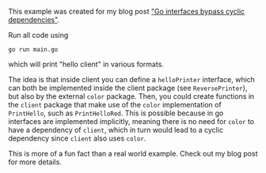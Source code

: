 This example was created for my blog post ["Go interfaces bypass cyclic dependencies"](https://www.ozoniuss.com/me/blog/go-interfaces-bypass-cyclic-dependencies/).

Run all code using 

```
go run main.go
```

which will print "hello client" in various formats.

The idea is that inside client you can define a `helloPrinter` interface, which can both be implemented inside the client package (see `ReversePrinter`), but also by the external `color` package. Then, you could create functions in the `client` package that make use of the `color` implementation of `PrintHello`, such as `PrintHelloRed`. This is possible because in go interfaces are implemented implicitly, meaning there is no need for `color` to have a dependency of `client`, which in turn would lead to a cyclic dependency since `client` also uses `color`.

This is more of a fun fact than a real world example. Check out my blog post for more details.